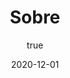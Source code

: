 ---
title: 'Sobre'
excerpt: ''
date: '2020-12-01'
author:
  name: Jamil Filho
  picture: '/assets/autores/jamil_filho.jpg'
---